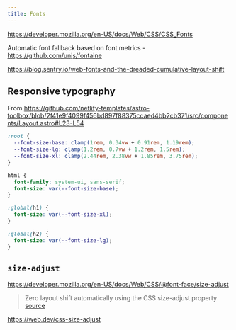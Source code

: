 ```yaml
---
title: Fonts
---
```


https://developer.mozilla.org/en-US/docs/Web/CSS/CSS_Fonts

Automatic font fallback based on font metrics - https://github.com/unjs/fontaine

https://blog.sentry.io/web-fonts-and-the-dreaded-cumulative-layout-shift

## Responsive typography

From https://github.com/netlify-templates/astro-toolbox/blob/2f41e9f4099f456bd897f88375ccaed4bb2cb371/src/components/Layout.astro#L23-L54

```css
:root {
  --font-size-base: clamp(1rem, 0.34vw + 0.91rem, 1.19rem);
  --font-size-lg: clamp(1.2rem, 0.7vw + 1.2rem, 1.5rem);
  --font-size-xl: clamp(2.44rem, 2.38vw + 1.85rem, 3.75rem);
}

html {
  font-family: system-ui, sans-serif;
  font-size: var(--font-size-base);
}

:global(h1) {
  font-size: var(--font-size-xl);
}

:global(h2) {
  font-size: var(--font-size-lg);
}
```

## `size-adjust`

https://developer.mozilla.org/en-US/docs/Web/CSS/@font-face/size-adjust

> Zero layout shift automatically using the CSS size-adjust property [source](https://nextjs.org/blog/next-13#nextfont)

https://web.dev/css-size-adjust
